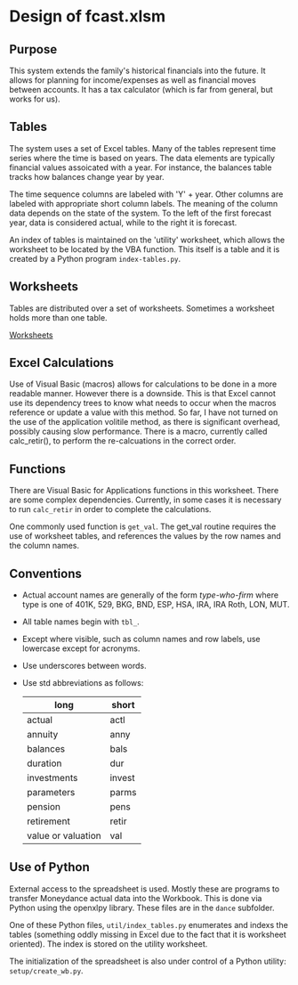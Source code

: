 # Design of fcast.xlsm

## Purpose

This system extends the family's historical financials into the future.  It allows for planning for income/expenses as well as financial moves between accounts.   It has a tax calculator (which is far from general, but works for us). 

## Tables

The system uses a set of Excel tables.
Many of the tables represent time series where the time is based on years.  The data elements are typically financial values assoicated with a year.  For instance, the balances table tracks how balances change year by year.

The time sequence columns are labeled with 'Y' + year.  Other columns are labeled with appropriate short column labels.  The meaning of the column data depends on the state of the system.  To the left of the first forecast year, data is considered actual, while to the right it is forecast.

 An index of tables is maintained on the 'utility' worksheet, which allows the worksheet to be located by the VBA function.  This itself is a table and it is created by a Python program `index-tables.py`.

## Worksheets

Tables are distributed over a set of worksheets. Sometimes a worksheet holds more than one table.

[Worksheets](./worksheets.md)

## Excel Calculations

Use of Visual Basic (macros) allows for calculations to be done in a more readable manner.  However there is a downside.  This is that Excel cannot use its dependency trees to know what needs to occur when the macros reference or update a value with this method.  So far, I have not turned on the use of the application volitile method, as there is significant overhead, possibly causing slow performance. There is a macro, currently called calc_retir(), to perform the re-calcuations in the correct order. 

## Functions

There are Visual Basic for Applications functions in this worksheet.  There are some complex dependencies.  Currently, in some cases it is necessary to run `calc_retir` in order to complete the calculations. 

One commonly used function is `get_val`. The get_val routine requires the use of worksheet tables, and references the values by the row names and the column names.

## Conventions

- Actual account names are generally of the form *type-who-firm* where type is one of 401K, 529, BKG, BND, ESP, HSA, IRA, IRA Roth, LON, MUT.
- All table names begin with `tbl_`.
- Except where visible, such as column names and row labels, use lowercase except for acronyms.
- Use underscores between words.
- Use std abbreviations as follows:

    |	long	|	short	|
    |---|---|
    |	actual	|	actl	|
    |	annuity	|	anny	|
    |	balances	|	bals	|
    |	duration	|	dur	|
    |	investments	|	invest	|
    |	parameters	|	parms	|
    |	pension	|	pens	|
    |	retirement	|	retir	|
    |	value or valuation 	|	val	|

## Use of Python

External access to the spreadsheet is used. Mostly these are programs to transfer Moneydance actual data into the Workbook.  This is done via Python using the openxlpy library.  These files are in the `dance` subfolder.

One of these Python files, `util/index_tables.py` enumerates and indexs the tables (something oddly missing in Excel due to the fact that it is worksheet oriented). The index is stored on the utility worksheet.

The initialization of the spreadsheet is also under control of a Python utility: `setup/create_wb.py`.

